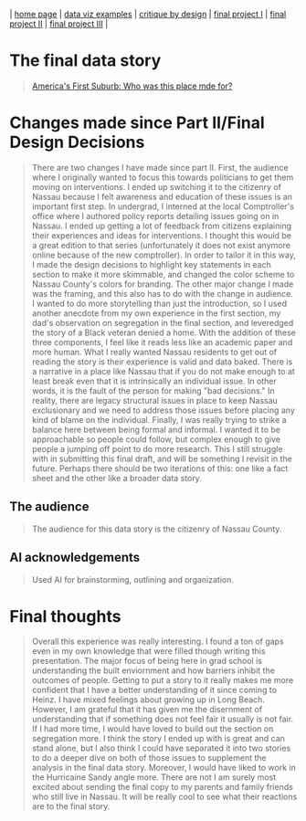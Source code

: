 | [home page](https://cmustudent.github.io/tswd-portfolio-templates/) | [data viz examples](dataviz-examples) | [critique by design](critique-by-design) | [final project I](final-project-part-one) | [final project II](final-project-part-two) | [final project III](final-project-part-three) |

# The final data story
> [America's First Suburb: Who was this place mde for?](https://preview.shorthand.com/pyAdHj7NYKjTnuee#group-section-Is-Nassau-County-Middle-Class-jeMGVZXz7P) 

# Changes made since Part II/Final Design Decisions
> There are two changes I have made since part II. First, the audience where I originally wanted to focus this towards politicians to get them moving on interventions. I ended up switching it to the citizenry of Nassau because I felt awareness and education of these issues is an important first step. In undergrad, I interned at the local Comptroller's office where I authored policy reports detailing issues going on in Nassau. I ended up getting a lot of feedback from citizens explaining their experiences and ideas for interventions. I thought this would be a great edition to that series (unfortunately it does not exist anymore online because of the new comptroller). In order to tailor it in this way, I made the design decisions to highlight key statements in each section to make it more skimmable, and changed the color scheme to Nassau County's colors for branding. 
> The other major change I made was the framing, and this also has to do with the change in audience. I wanted to do more storytelling than just the introduction, so I used another anecdote from my own experience in the first section, my dad's observation on segregation in the final section, and leveredged the story of a Black veteran denied a home. With the addition of these three components, I feel like it reads less like an academic paper and more human.
> What I really wanted Nassau residents to get out of reading the story is their experience is valid and data baked. There is a narrative in a place like Nassau that if you do not make enough to at least break even that it is intrinsically an individual issue. In other words, it is the fault of the person for making "bad decisions." In reality, there are legacy structural issues in place to keep Nassau exclusionary and we need to address those issues before placing any kind of blame on the individual.
> Finally, I was really trying to strike a balance here between being formal and informal. I wanted it to be approachable so people could follow, but complex enough to give people a jumping off point to do more research. This I still struggle with in submitting this final draft, and will be something I revisit in the future. Perhaps there should be two iterations of this: one like a fact sheet and the other like a broader data story.

## The audience
> The audience for this data story is the citizenry of Nassau County. 

## AI acknowledgements
> Used AI for brainstorming, outlining and organization.

# Final thoughts
> Overall this experience was really interesting. I found a ton of gaps even in my own knowledge that were filled though writing this presentation. The major focus of being here in grad school is understanding the built enviornment and how barriers inhibit the outcomes of people. Getting to put a story to it really makes me more confident that I have a better understanding of it since coming to Heinz. I have mixed feelings about growing up in Long Beach. However, I am grateful that it has given me the disernment of understanding that if something does not feel fair it usually is not fair. 
>  If I had more time, I would have loved to build out the section on segregation more. I think the story I ended up with is great and can stand alone, but I also think I could have separated it into two stories to do a deeper dive on both of those issues to supplement the analysis in the final data story. Moreover, I would have liked to work in the Hurricaine Sandy angle more. There are not I am surely most excited about sending the final copy to my parents and family friends who still live in Nassau. It will be really cool to see what their reactions are to the final story. 


